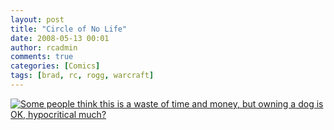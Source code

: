 ```yaml
---
layout: post
title: "Circle of No Life"
date: 2008-05-13 00:01
author: rcadmin
comments: true
categories: [Comics]
tags: [brad, rc, rogg, warcraft]
---
```

<a href="http://bitsmack.com/wp/2008/05/13/circle-of-no-life/"><img src="http://dl.bitsmack.com/uploads/2008/05/20080513.jpg" title="Some people think this is a waste of time and money, but owning a dog is OK, hypocritical much?" /></a>
